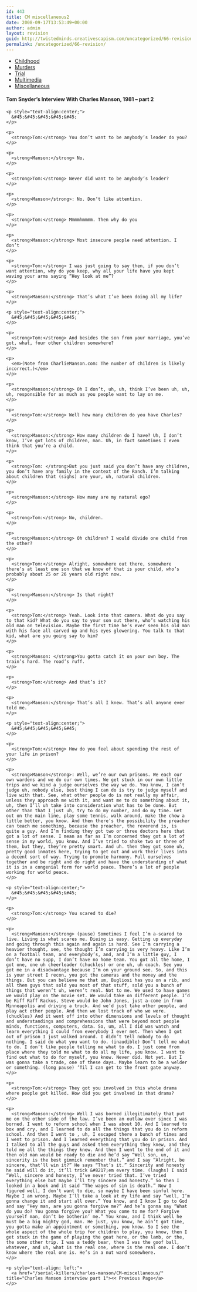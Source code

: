 ```yaml
---
id: 443
title: CM miscellaneous2
date: 2008-09-17T13:53:49+00:00
author: admin
layout: revision
guid: http://twistedminds.creativescapism.com/uncategorized/66-revision/
permalink: /uncategorized/66-revision/
---
```

<p class="dropcap-first">
  <ul id="navlist">
    <li>
      <a href="/serial-killers/charles-manson/" title="Charles Manson's Childhood">Childhood</a>
    </li>
    <li>
      <a href="/serial-killers/charles-manson/CM-murders/" title="how it all began - his victims and the way he killed them">Murders</a>
    </li>
    <li>
      <a href="/serial-killers/charles-manson/CM-trial/" title="After he got caught - trial">Trial</a>
    </li>
    <li>
      <a href="/serial-killers/charles-manson/CM-multimedia/" title="pictures, audio and video recordings">Multimedia</a>
    </li>
    <li id="active">
      <a href="/serial-killers/charles-manson/CM-miscellaneous/" id="current" title="">Miscellaneous</a>
    </li>
  </ul>
  
  <div class="body">
    <h4>
      Tom Snyder&#8217;s Interview With Charles Manson, 1981 &#8211; part 2
    </h4>
    
    <p style="text-align:center;">
      &#45;&#45;&#45;&#45;&#45;
    </p>
    
    <p>
      <strong>Tom:</strong> You don’t want to be anybody’s leader do you?
    </p>
    
    <p>
      <strong>Manson:</strong> No.
    </p>
    
    <p>
      <strong>Tom:</strong> Never did want to be anybody‘s leader?
    </p>
    
    <p>
      <strong>Manson</strong>: No. Don‘t like attention.
    </p>
    
    <p>
      <strong>Tom:</strong> Mmmmhmmmm. Then why do you
    </p>
    
    <p>
      <strong>Manson:</strong> Most insecure people need attention. I don’t
    </p>
    
    <p>
      <strong>Tom:</strong> I was just going to say then, if you don’t want attention, why do you keep, why all your life have you kept waving your arms saying “Hey look at me”?
    </p>
    
    <p>
      <strong>Manson:</strong> That’s what I’ve been doing all my life?
    </p>
    
    <p style="text-align:center;">
      &#45;&#45;&#45;&#45;&#45;
    </p>
    
    <p>
      <strong>Tom:</strong> And besides the son from your marriage, you’ve got, what, four other children somewhere?
    </p>
    
    <p>
      <em>(Note from CharlieManson.com: The number of children is likely incorrect.)</em>
    </p>
    
    <p>
      <strong>Manson:</strong> Oh I don’t, uh, uh, think I’ve been uh, uh, uh, responsible for as much as you people want to lay on me.
    </p>
    
    <p>
      <strong>Tom:</strong> Well how many children do you have Charles?
    </p>
    
    <p>
      <strong>Manson:</strong> How many children do I have? Uh, I don’t know, I’ve got lots of children, man. Uh, in fact sometimes I even think that you’re a child.
    </p>
    
    <p>
      <strong>Tom: </strong>But you just said you don’t have any children, you don’t have any family in the context of the Ranch. I’m talking about children that (sighs) are your, uh, natural children.
    </p>
    
    <p>
      <strong>Manson:</strong> How many are my natural ego?
    </p>
    
    <p>
      <strong>Tom:</strong> No, children.
    </p>
    
    <p>
      <strong>Manson:</strong> Oh children? I would divide one child from the other?
    </p>
    
    <p>
      <strong>Tom:</strong> Alright, somewhere out there, somewhere there’s at least one son that we know of that is your child, who’s probably about 25 or 26 years old right now.
    </p>
    
    <p>
      <strong>Manson:</strong> Is that right?
    </p>
    
    <p>
      <strong>Tom:</strong> Yeah. Look into that camera. What do you say to that kid? What do you say to your son out there, who’s watching his old man on television. Maybe the first time he’s ever seen his old man with his face all carved up and his eyes glowering. You talk to that kid, what are you going say to him?
    </p>
    
    <p>
      <strong>Manson: </strong>You gotta catch it on your own boy. The train’s hard. The road’s ruff.
    </p>
    
    <p>
      <strong>Tom:</strong> And that’s it?
    </p>
    
    <p>
      <strong>Manson:</strong> That’s all I knew. That’s all anyone ever told me.
    </p>
    
    <p style="text-align:center;">
      &#45;&#45;&#45;&#45;&#45;
    </p>
    
    <p>
      <strong>Tom:</strong> How do you feel about spending the rest of your life in prison?
    </p>
    
    <p>
      <strong>Manson</strong>: Well, we’re our own prisons. We each our own wardens and we do our own times. We get stuck in our own little trips and we kind a judge ourselves the way we do. You know, I can’t judge uh, nobody else, best thing I can do is try to judge myself and live with that. See, what other people do is not really my affair, unless they approach me with it, and want me to do something about it, uh, then I’ll uh take into consideration what has to be done. But other than that I just uh, try to do my number, and do my time. Get out on the main line, play some tennis, walk around, make the chow a little better, you know. And then there’s the possibility the preacher can teach me something, because the preacher, the reverend is, is quite a guy. And I’m finding they got two or three doctors here that got a lot of sense. I mean as far as I’m concerned they got a lot of sense in my world, you know. And I’ve tried to shake two or three of them, but they, they’re pretty smart. And uh. then they got some uh, pretty good inmates here, trying to get out and work their lives into a decent sort of way. Trying to promote harmony. Pull ourselves together and be right and do right and have the understanding of what it is in a congenial form for world peace. There’s a lot of people working for world peace.
    </p>
    
    <p style="text-align:center;">
      &#45;&#45;&#45;&#45;&#45;
    </p>
    
    <p>
      <strong>Tom:</strong> You scared to die?
    </p>
    
    <p>
      <strong>Manson:</strong> (pause) Sometimes I feel I’m a-scared to live. Living is what scares me. Dieing is easy. Getting up everyday and going through this again and again is hard. See I’m carrying a heavier thought, see, the thought I’m carrying is very heavy. Like I’m on a football team, and everybody’s, and, and I’m a little guy, I don’t have no supp, I don’t have no home team. You got all the home, I got one, one uh cheerleader (chuckles) or one uh, uh coach. See you got me in a disadvantage because I’m on your ground see. So, and this is your street I recon, you got the cameras and the money and the things. But you can believe me that um, Bugliosi has you on a rib, and all them guys that sold you most of that stuff, sold you a bunch of things that weren’t uh, weren’t real. Not to me. We used to have games we would play on the movie set. We would take on different people. I’d be Riff Raff Rackus, Steve would be John Jones, just a-come in from Minneapolis and driving a truck. And we’d just take other people, and play act other people. And then we lost track of who we were. (chuckles) And it went off into other dimensions and levels of thought and understandings and comprehensions that were beyond most people minds, functions, computers, data. So, um, all I did was watch and learn everything I could from everybody I ever met. Then when I got out of prison I just walked around. I didn’t tell nobody to do nothing. I said do what you want to do. (inaudible) Don’t tell me what to do. I don’t like people telling me what to do. I just come from place where they told me what to do all my life, you know. I want to find out what to do for myself, you know. Never did. Not yet. But I was gonna take a trade, one of these days. Maybe learn to be a welder or something. (long pause) ‘Til I can get to the front gate anyway.
    </p>
    
    <p>
      <strong>Tom:</strong> They got you involved in this whole drama where people got killed. How did you get involved in that drama?
    </p>
    
    <p>
      <strong>Manson:</strong> Well I was borned illegitimately that put me on the other side of the law. I’ve been an outlaw ever since I was borned. I went to reform school when I was about 10. And I learned to box and cry, and I learned to do all the things that you do in reform school. And then I went to , uh, I escaped there a bunch of times and I went to prison. And I learned everything that you do in prison. And I talked to all the guys and asked them everything they knew, and they told me all the things they knew. And then I went to the end of it and then old man would be ready to die and he’d say “Well son, un, sincerity is the best gimmick remember that.” and I say “Alright, be sincere, that’ll win it?” He says “That’s it.” Sincerity and honesty he said will do it, it’ll trick &#8217;em every time. (laughs) I said “Well, sincere and honesty, I’ve never tried that. I’ve tried everything else but maybe I’ll try sincere and honesty.” So then I looked in a book and it said “The wages of sin is death.” Now I figured well, I don’t want to die, so maybe I have been sinful here. Maybe I am wrong. Maybe I’ll take a look at my life and say “well, I’m gonna change it and start all over.” You know, and I know I go to God and say “Hey man, are you gonna forgive me?” And he’s gonna say “What do you do? You gonna forgive you? What you come to me for? Forgive yourself man, don’t be botherin’ me.” You know, and I think well he must be a big mighty god, man. He just, you know, he ain’t got time, you gotta make an appointment or something, you know. So I see the whole aspect of the whole trip for children to play, you know, then I get stuck in the game of playing the goat here, or the lamb, or the, the some other trip. I was a teddy bear, then I was the goof ball, whatever, and uh, what is the real one, where is the real one. I don’t know where the real one is. He’s in a nut ward somewhere.
    </p>
    
    <p style="text-align: left;">
      <a href="/serial-killers/charles-manson/CM-miscellaneous/" title="Charles Manson interview part 1"><< Previous Page</a>
    </p>